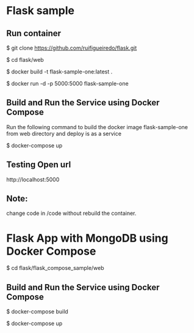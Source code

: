 # Flask sample

## Run container

$ git clone https://github.com/ruifigueiredo/flask.git

$ cd flask/web

$ docker build -t flask-sample-one:latest .

$ docker run -d -p 5000:5000 flask-sample-one

## Build and Run the Service using Docker Compose

Run the following command to build the docker image flask-sample-one from web directory and deploy is as a service

$ docker-compose up

## Testing Open url

http://localhost:5000

## Note:

change code in /code without rebuild the container.

# Flask App with MongoDB using Docker Compose

$ cd flask/flask_compose_sample/web

## Build and Run the Service using Docker Compose

$ docker-compose build

$ docker-compose up
